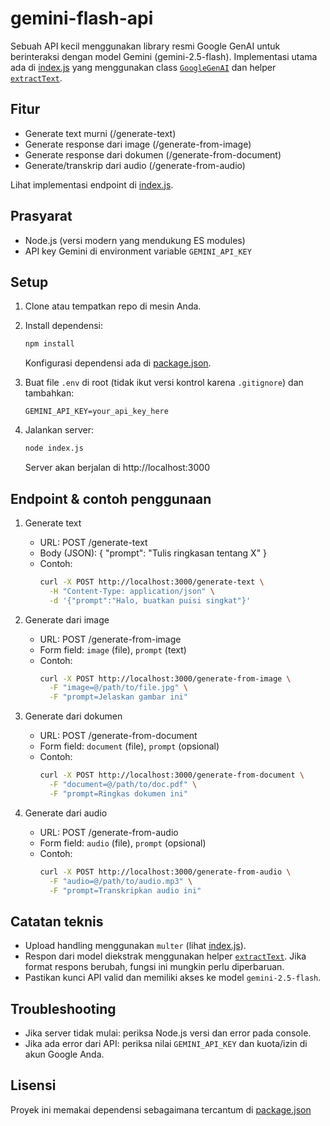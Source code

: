# gemini-flash-api

Sebuah API kecil menggunakan library resmi Google GenAI untuk berinteraksi dengan model Gemini (gemini-2.5-flash). Implementasi utama ada di [index.js](index.js) yang menggunakan class [`GoogleGenAI`](index.js) dan helper [`extractText`](index.js).

## Fitur
- Generate text murni (/generate-text)
- Generate response dari image (/generate-from-image)
- Generate response dari dokumen (/generate-from-document)
- Generate/transkrip dari audio (/generate-from-audio)

Lihat implementasi endpoint di [index.js](index.js).

## Prasyarat
- Node.js (versi modern yang mendukung ES modules)
- API key Gemini di environment variable `GEMINI_API_KEY`

## Setup
1. Clone atau tempatkan repo di mesin Anda.
2. Install dependensi:
   ```sh
   npm install
   ```
   Konfigurasi dependensi ada di [package.json](package.json).

3. Buat file `.env` di root (tidak ikut versi kontrol karena `.gitignore`) dan tambahkan:
   ```env
   GEMINI_API_KEY=your_api_key_here
   ```

4. Jalankan server:
   ```sh
   node index.js
   ```
   Server akan berjalan di http://localhost:3000

## Endpoint & contoh penggunaan

1. Generate text
   - URL: POST /generate-text
   - Body (JSON): { "prompt": "Tulis ringkasan tentang X" }
   - Contoh:
     ```sh
     curl -X POST http://localhost:3000/generate-text \
       -H "Content-Type: application/json" \
       -d '{"prompt":"Halo, buatkan puisi singkat"}'
     ```

2. Generate dari image
   - URL: POST /generate-from-image
   - Form field: `image` (file), `prompt` (text)
   - Contoh:
     ```sh
     curl -X POST http://localhost:3000/generate-from-image \
       -F "image=@/path/to/file.jpg" \
       -F "prompt=Jelaskan gambar ini"
     ```

3. Generate dari dokumen
   - URL: POST /generate-from-document
   - Form field: `document` (file), `prompt` (opsional)
   - Contoh:
     ```sh
     curl -X POST http://localhost:3000/generate-from-document \
       -F "document=@/path/to/doc.pdf" \
       -F "prompt=Ringkas dokumen ini"
     ```

4. Generate dari audio
   - URL: POST /generate-from-audio
   - Form field: `audio` (file), `prompt` (opsional)
   - Contoh:
     ```sh
     curl -X POST http://localhost:3000/generate-from-audio \
       -F "audio=@/path/to/audio.mp3" \
       -F "prompt=Transkripkan audio ini"
     ```

## Catatan teknis
- Upload handling menggunakan `multer` (lihat [index.js](index.js)).
- Respon dari model diekstrak menggunakan helper [`extractText`](index.js). Jika format respons berubah, fungsi ini mungkin perlu diperbaruan.
- Pastikan kunci API valid dan memiliki akses ke model `gemini-2.5-flash`.

## Troubleshooting
- Jika server tidak mulai: periksa Node.js versi dan error pada console.
- Jika ada error dari API: periksa nilai `GEMINI_API_KEY` dan kuota/izin di akun Google Anda.

## Lisensi
Proyek ini memakai dependensi sebagaimana tercantum di [package.json](package.json)